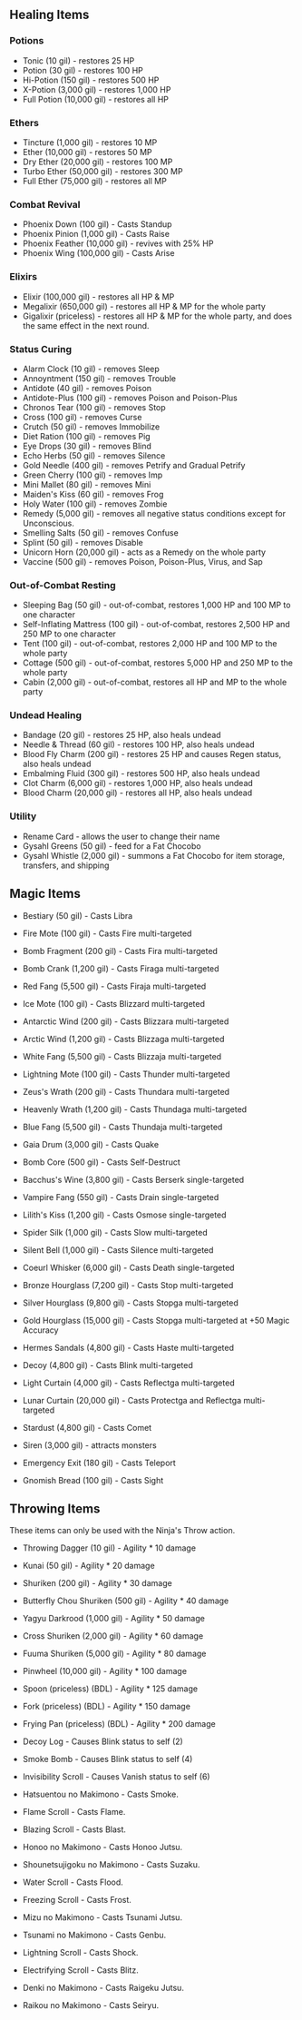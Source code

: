 ## Healing Items

### Potions

- Tonic (10 gil) - restores 25 HP
- Potion (30 gil) - restores 100 HP
- Hi-Potion (150 gil) - restores 500 HP
- X-Potion (3,000 gil) - restores 1,000 HP
- Full Potion (10,000 gil) - restores all HP

### Ethers

- Tincture (1,000 gil) - restores 10 MP
- Ether (10,000 gil) - restores 50 MP
- Dry Ether (20,000 gil) - restores 100 MP
- Turbo Ether (50,000 gil) - restores 300 MP
- Full Ether (75,000 gil) - restores all MP

### Combat Revival

- Phoenix Down (100 gil) - Casts Standup
- Phoenix Pinion (1,000 gil) - Casts Raise
- Phoenix Feather (10,000 gil) - revives with 25% HP
- Phoenix Wing (100,000 gil) - Casts Arise

### Elixirs

- Elixir (100,000 gil) - restores all HP & MP
- Megalixir (650,000 gil) - restores all HP & MP for the whole party
- Gigalixir (priceless) - restores all HP & MP for the whole party, and does the same effect in the next round.

### Status Curing

- Alarm Clock (10 gil) - removes Sleep
- Annoyntment (150 gil) - removes Trouble
- Antidote (40 gil) - removes Poison
- Antidote-Plus (100 gil) - removes Poison and Poison-Plus
- Chronos Tear (100 gil) - removes Stop
- Cross (100 gil) - removes Curse
- Crutch (50 gil) - removes Immobilize
- Diet Ration (100 gil) - removes Pig
- Eye Drops (30 gil) - removes Blind
- Echo Herbs (50 gil) - removes Silence
- Gold Needle (400 gil) - removes Petrify and Gradual Petrify
- Green Cherry (100 gil) - removes Imp
- Mini Mallet (80 gil) - removes Mini
- Maiden's Kiss (60 gil) - removes Frog
- Holy Water (100 gil) - removes Zombie
- Remedy (5,000 gil) - removes all negative status conditions except for Unconscious.
- Smelling Salts (50 gil) - removes Confuse
- Splint (50 gil) - removes Disable
- Unicorn Horn (20,000 gil) - acts as a Remedy on the whole party
- Vaccine (500 gil) - removes Poison, Poison-Plus, Virus, and Sap

### Out-of-Combat Resting

- Sleeping Bag (50 gil) - out-of-combat, restores 1,000 HP and 100 MP to one character
- Self-Inflating Mattress (100 gil) - out-of-combat, restores 2,500 HP and 250 MP to one character
- Tent (100 gil) - out-of-combat, restores 2,000 HP and 100 MP to the whole party
- Cottage (500 gil) - out-of-combat, restores 5,000 HP and 250 MP to the whole party
- Cabin (2,000 gil) - out-of-combat, restores all HP and MP to the whole party

### Undead Healing

- Bandage (20 gil) - restores 25 HP, also heals undead
- Needle & Thread (60 gil) - restores 100 HP, also heals undead
- Blood Fly Charm (200 gil) - restores 25 HP and causes Regen status, also heals undead
- Embalming Fluid (300 gil) - restores 500 HP, also heals undead
- Clot Charm (6,000 gil) - restores 1,000 HP, also heals undead
- Blood Charm (20,000 gil) - restores all HP, also heals undead

### Utility

- Rename Card - allows the user to change their name
- Gysahl Greens (50 gil) - feed for a Fat Chocobo
- Gysahl Whistle (2,000 gil) - summons a Fat Chocobo for item storage, transfers, and shipping

## Magic Items

- Bestiary (50 gil) - Casts Libra

- Fire Mote (100 gil) - Casts Fire multi-targeted
- Bomb Fragment (200 gil) - Casts Fira multi-targeted
- Bomb Crank (1,200 gil) - Casts Firaga multi-targeted
- Red Fang (5,500 gil) - Casts Firaja multi-targeted

- Ice Mote (100 gil) - Casts Blizzard multi-targeted
- Antarctic Wind (200 gil) - Casts Blizzara multi-targeted
- Arctic Wind (1,200 gil) - Casts Blizzaga multi-targeted
- White Fang (5,500 gil) - Casts Blizzaja multi-targeted

- Lightning Mote (100 gil) - Casts Thunder multi-targeted
- Zeus's Wrath (200 gil) - Casts Thundara multi-targeted
- Heavenly Wrath (1,200 gil) - Casts Thundaga multi-targeted
- Blue Fang (5,500 gil) - Casts Thundaja multi-targeted

- Gaia Drum (3,000 gil) - Casts Quake

- Bomb Core (500 gil) - Casts Self-Destruct

- Bacchus's Wine (3,800 gil) - Casts Berserk single-targeted
- Vampire Fang (550 gil) - Casts Drain single-targeted
- Lilith's Kiss (1,200 gil) - Casts Osmose single-targeted
- Spider Silk (1,000 gil) - Casts Slow multi-targeted
- Silent Bell (1,000 gil) - Casts Silence multi-targeted
- Coeurl Whisker (6,000 gil) - Casts Death single-targeted
- Bronze Hourglass (7,200 gil) - Casts Stop multi-targeted
- Silver Hourglass (9,800 gil) - Casts Stopga multi-targeted
- Gold Hourglass (15,000 gil) - Casts Stopga multi-targeted at +50 Magic Accuracy

- Hermes Sandals (4,800 gil) - Casts Haste multi-targeted
- Decoy (4,800 gil) - Casts Blink multi-targeted
- Light Curtain (4,000 gil) - Casts Reflectga multi-targeted
- Lunar Curtain (20,000 gil) - Casts Protectga and Reflectga multi-targeted

- Stardust (4,800 gil) - Casts Comet

- Siren (3,000 gil) - attracts monsters
- Emergency Exit (180 gil) - Casts Teleport
- Gnomish Bread (100 gil) - Casts Sight

## Throwing Items

These items can only be used with the Ninja's Throw action.

- Throwing Dagger (10 gil) - Agility * 10 damage
- Kunai (50 gil) - Agility * 20 damage
- Shuriken (200 gil) - Agility * 30 damage
- Butterfly Chou Shuriken (500 gil) - Agility * 40 damage
- Yagyu Darkrood (1,000 gil) - Agility * 50 damage
- Cross Shuriken (2,000 gil) - Agility * 60 damage
- Fuuma Shuriken (5,000 gil) - Agility * 80 damage
- Pinwheel (10,000 gil) - Agility * 100 damage
- Spoon (priceless) (BDL) - Agility * 125 damage
- Fork (priceless) (BDL) - Agility * 150 damage
- Frying Pan (priceless) (BDL) - Agility * 200 damage

- Decoy Log - Causes Blink status to self (2)
- Smoke Bomb - Causes Blink status to self (4)
- Invisibility Scroll - Causes Vanish status to self (6)
- Hatsuentou no Makimono - Casts Smoke.

- Flame Scroll - Casts Flame.
- Blazing Scroll - Casts Blast.
- Honoo no Makimono - Casts Honoo Jutsu.
- Shounetsujigoku no Makimono - Casts Suzaku.

- Water Scroll - Casts Flood.
- Freezing Scroll - Casts Frost.
- Mizu no Makimono - Casts Tsunami Jutsu.
- Tsunami no Makimono - Casts Genbu.

- Lightning Scroll - Casts Shock.
- Electrifying Scroll - Casts Blitz.
- Denki no Makimono - Casts Raigeku Jutsu.
- Raikou no Makimono - Casts Seiryu.
